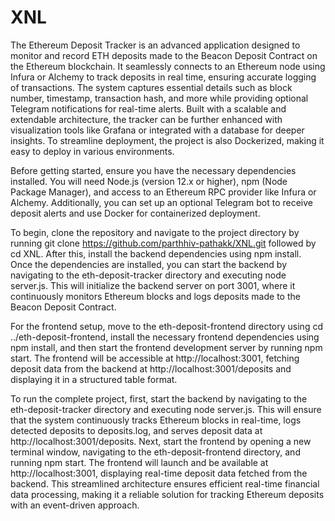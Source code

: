 # XNL
The Ethereum Deposit Tracker is an advanced application designed to monitor and record ETH deposits made to the Beacon Deposit Contract on the Ethereum blockchain. It seamlessly connects to an Ethereum node using Infura or Alchemy to track deposits in real time, ensuring accurate logging of transactions. The system captures essential details such as block number, timestamp, transaction hash, and more while providing optional Telegram notifications for real-time alerts. Built with a scalable and extendable architecture, the tracker can be further enhanced with visualization tools like Grafana or integrated with a database for deeper insights. To streamline deployment, the project is also Dockerized, making it easy to deploy in various environments.

Before getting started, ensure you have the necessary dependencies installed. You will need Node.js (version 12.x or higher), npm (Node Package Manager), and access to an Ethereum RPC provider like Infura or Alchemy. Additionally, you can set up an optional Telegram bot to receive deposit alerts and use Docker for containerized deployment.

To begin, clone the repository and navigate to the project directory by running git clone https://github.com/parthhiv-pathakk/XNL.git followed by cd XNL. After this, install the backend dependencies using npm install. Once the dependencies are installed, you can start the backend by navigating to the eth-deposit-tracker directory and executing node server.js. This will initialize the backend server on port 3001, where it continuously monitors Ethereum blocks and logs deposits made to the Beacon Deposit Contract.

For the frontend setup, move to the eth-deposit-frontend directory using cd ../eth-deposit-frontend, install the necessary frontend dependencies using npm install, and then start the frontend development server by running npm start. The frontend will be accessible at http://localhost:3001, fetching deposit data from the backend at http://localhost:3001/deposits and displaying it in a structured table format.

To run the complete project, first, start the backend by navigating to the eth-deposit-tracker directory and executing node server.js. This will ensure that the system continuously tracks Ethereum blocks in real-time, logs detected deposits to deposits.log, and serves deposit data at http://localhost:3001/deposits. Next, start the frontend by opening a new terminal window, navigating to the eth-deposit-frontend directory, and running npm start. The frontend will launch and be available at http://localhost:3001, displaying real-time deposit data fetched from the backend. This streamlined architecture ensures efficient real-time financial data processing, making it a reliable solution for tracking Ethereum deposits with an event-driven approach. 
